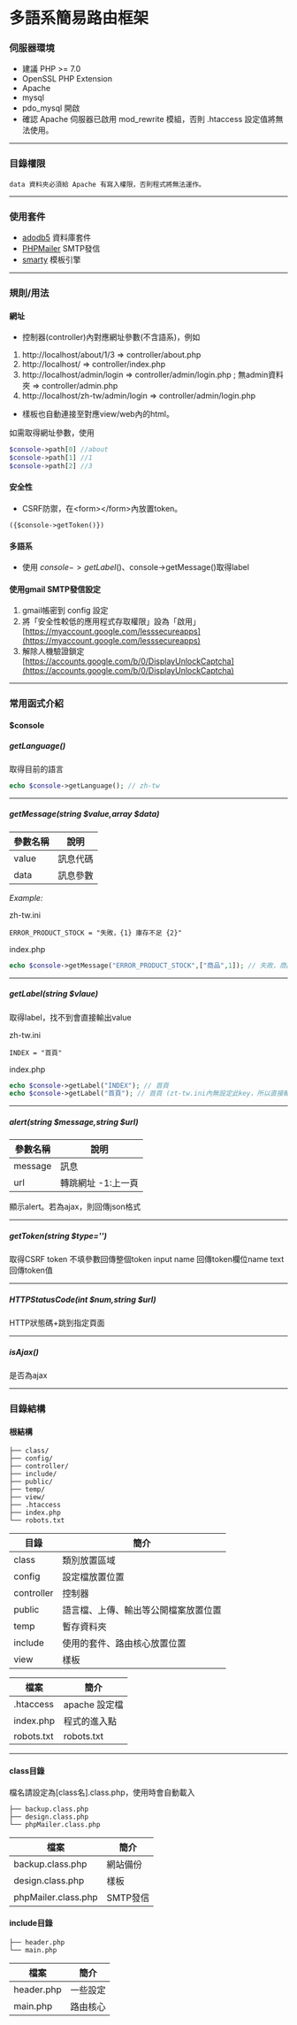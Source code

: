 # 多語系簡易路由框架

### 伺服器環境

* 建議 PHP >= 7.0
* OpenSSL PHP Extension
* Apache
* mysql
* pdo_mysql 開啟
* 確認 Apache 伺服器已啟用 mod_rewrite 模組，否則 .htaccess 設定值將無法使用。

---

### 目錄權限

	data 資料夾必須給 Apache 有寫入權限，否則程式將無法運作。

---

### 使用套件

* [adodb5](https://adodb.org) 資料庫套件
* [PHPMailer](https://github.com/PHPMailer/PHPMailer) SMTP發信
* [smarty](https://www.smarty.net/) 模板引擎

---

### 規則/用法

#### 網址

* 控制器(controller)內對應網址參數(不含語系)，例如
1. http://localhost/about/1/3 => controller/about.php
2. http://localhost/ => controller/index.php
3. http://localhost/admin/login => controller/admin/login.php ; 無admin資料夾 => controller/admin.php
4. http://localhost/zh-tw/admin/login => controller/admin/login.php  
* 樣板也自動連接至對應view/web內的html。

如需取得網址參數，使用
````php
$console->path[0] //about
$console->path[1] //1
$console->path[2] //3
````

#### 安全性

* CSRF防禦，在&lt;form&gt;&lt;/form&gt;內放置token。
````
({$console->getToken()})
````

#### 多語系

* 使用 $console->getLabel()、$console->getMessage()取得label

#### 使用gmail SMTP發信設定
1. gmail帳密到 config 設定  
2. 將「安全性較低的應用程式存取權限」設為「啟用」  
[https://myaccount.google.com/lesssecureapps](https://myaccount.google.com/lesssecureapps)
3. 解除人機驗證鎖定  
[https://accounts.google.com/b/0/DisplayUnlockCaptcha](https://accounts.google.com/b/0/DisplayUnlockCaptcha)

---

### 常用函式介紹

#### $console

##### getLanguage()
取得目前的語言
````php
echo $console->getLanguage(); // zh-tw
````

---

##### getMessage(string $value,array $data)

| 參數名稱 | 說明 |
| ------ | ------ |
| value | 訊息代碼 |
| data | 訊息參數 |

*Example:*

zh-tw.ini

````
ERROR_PRODUCT_STOCK = "失敗，{1} 庫存不足 {2}"
````

index.php

````php
echo $console->getMessage("ERROR_PRODUCT_STOCK",["商品",1]); // 失敗，商品 庫存不足 1
````

---

##### getLabel(string $vlaue)
取得label，找不到會直接輸出value

zh-tw.ini

````
INDEX = "首頁"
````

index.php
````php
echo $console->getLabel("INDEX"); // 首頁
echo $console->getLabel("首頁"); // 首頁 (zt-tw.ini內無設定此key，所以直接輸出)
````

---

##### alert(string $message,string $url)

| 參數名稱 | 說明 |
| ------ | ------ |
| message | 訊息 |
| url | 轉跳網址 -1:上一頁 |

顯示alert。若為ajax，則回傳json格式

---

##### getToken(string $type='')
取得CSRF token
不填參數回傳整個token input
name 回傳token欄位name
text 回傳token值

---

##### HTTPStatusCode(int $num,string $url)
HTTP狀態碼+跳到指定頁面

---

##### isAjax()
是否為ajax

---

### 目錄結構

#### 根結構

````
├── class/
├── config/
├── controller/
├── include/
├── public/
├── temp/
├── view/
├── .htaccess
├── index.php
└── robots.txt
````

| 目錄 | 簡介 |
| ------ | ------ |
| class | 類別放置區域 |
| config | 設定檔放置位置 |
| controller | 控制器 |
| public | 語言檔、上傳、輸出等公開檔案放置位置 |
| temp | 暫存資料夾 |
| include | 使用的套件、路由核心放置位置 |
| view | 樣板 |

| 檔案 | 簡介 |
| ------ | ------ |
| .htaccess | apache 設定檔 |
| index.php | 程式的進入點 |
| robots.txt | robots.txt |

---

#### class目錄

檔名請設定為[class名].class.php，使用時會自動載入

````
├── backup.class.php
├── design.class.php
└── phpMailer.class.php
````

| 檔案 | 簡介 |
| ------ | ------ |
| backup.class.php | 網站備份 |
| design.class.php | 樣板 |
| phpMailer.class.php | SMTP發信 |

#### include目錄

````
├── header.php
└── main.php
````

| 檔案 | 簡介 |
| ------ | ------ |
| header.php | 一些設定 |
| main.php | 路由核心 |

